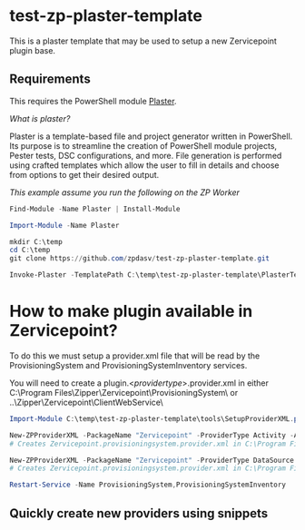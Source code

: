 # test-zp-plaster-template

This is a plaster template that may be used to setup a new Zervicepoint plugin base.

## Requirements

This requires the PowerShell module [Plaster](https://github.com/PowerShellOrg/Plaster).

*What is plaster?*

Plaster is a template-based file and project generator written in PowerShell. Its purpose is to streamline the creation of PowerShell module projects, Pester tests, DSC configurations, and more. File generation is performed using crafted templates which allow the user to fill in details and choose from options to get their desired output.

*This example assume you run the following on the ZP Worker*

```powershell
Find-Module -Name Plaster | Install-Module
```

```powershell
Import-Module -Name Plaster
```

```powershell
mkdir C:\temp
cd C:\temp
git clone https://github.com/zpdasv/test-zp-plaster-template.git
```

```powershell
Invoke-Plaster -TemplatePath C:\temp\test-zp-plaster-template\PlasterTemplate\PowerShell -DestinationPath "C:\Program Files\Zipper\Zervicepoint\Provider extensions\"
```

# How to make plugin available in Zervicepoint?

To do this we must setup a provider.xml file that will be read by the ProvisioningSystem and ProvisioningSystemInventory services.

You will need to create a plugin.<*providertype*>.provider.xml in either C:\Program Files\Zipper\Zervicepoint\ProvisioningSystem\ or ..\Zipper\Zervicepoint\ClientWebService\

```powershell
Import-Module C:\temp\test-zp-plaster-template\tools\SetupProviderXML.psm1

New-ZPProviderXML -PackageName "Zervicepoint" -ProviderType Activity -AssemblyType PowerShell -SourcePath "C:\Plugin\MyPlugin\Activities"
# Creates Zervicepoint.provisioningsystem.provider.xml in C:\Program Files\Zipper\Zervicepoint\ProvisioningSystem\ and will inventory PowerShell providers from C:\Plugin\MyPlugin\Activities

New-ZPProviderXML -PackageName "Zervicepoint" -ProviderType DataSource -AssemblyType PowerShell -SourcePath "C:\Plugin\MyPlugin\Data sources"
# Creates Zervicepoint.provisioningsystem.provider.xml in C:\Program Files\Zipper\Zervicepoint\ClientWebService\ and will inventory PowerShell providers from C:\Plugin\MyPlugin\Data sources
```

```powershell
Restart-Service -Name ProvisioningSystem,ProvisioningSystemInventory
```

## Quickly create new providers using snippets

